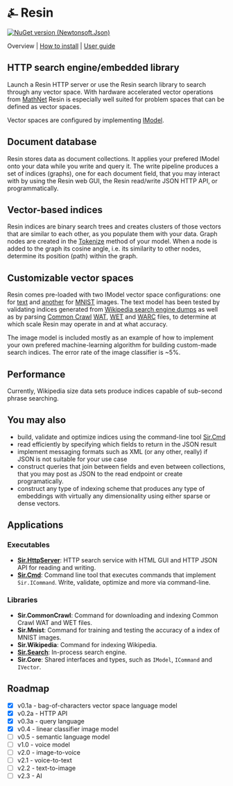 # &#9084; Resin

[![NuGet version (Newtonsoft.Json)](https://img.shields.io/nuget/v/Resin.Search.svg?style=flat-square)](https://www.nuget.org/packages/Resin.Search/) 

Overview | [How to install](https://github.com/kreeben/resin/blob/master/INSTALL.md) | [User guide](https://github.com/kreeben/resin/blob/master/USER-GUIDE.md) 

## HTTP search engine/embedded library
Launch a Resin HTTP server or use the Resin search library to search through any vector space. With hardware accelerated vector operations from 
[MathNet](https://github.com/mathnet/mathnet-numerics) Resin is especially well suited for problem spaces that can be defined as vector spaces.

Vector spaces are configured by implementing [IModel<T>](https://github.com/kreeben/resin/blob/master/src/Sir.VectorSpace/IModel.cs). 

## Document database
Resin stores data as document collections. It applies your prefered IModel<T> onto your data while you write and query it. 
The write pipeline produces a set of indices (graphs), one for each document field, that you may interact with by using the Resin web GUI, 
the Resin read/write JSON HTTP API, or programmatically.

## Vector-based indices
Resin indices are binary search trees and creates clusters of those vectors that are similar to each other, as you populate them with your data. 
Graph nodes are created in the [Tokenize](https://github.com/kreeben/resin/blob/master/src/Sir.VectorSpace/IModel.cs#L12) method of your model. 
When a node is added to the graph its cosine angle, i.e. its similarity to other nodes, determine its position (path) within the graph.

## Customizable vector spaces
Resin comes pre-loaded with two IModel vector space configurations: one for [text](https://github.com/kreeben/resin/blob/master/src/Sir.Search/Models/BagOfCharsModel.cs) 
and [another](https://github.com/kreeben/resin/blob/master/src/Sir.Search/Models/LinearClassifierImageModel.cs) for [MNIST](http://yann.lecun.com/exdb/mnist/) images. 
The text model has been tested by validating indices generated from [Wikipedia search engine dumps](https://dumps.wikimedia.org/other/cirrussearch/current/) as well as by parsing 
[Common Crawl](http://commoncrawl.org/) [WAT](https://commoncrawl.org/the-data/get-started/#WAT-Format), [WET](https://commoncrawl.org/the-data/get-started/#WET-Format) 
and [WARC](https://commoncrawl.org/the-data/get-started/#WARC-Format) files, to determine at which scale Resin may operate in and at what accuracy. 

The image model is included mostly as an example of how to implement your own prefered machine-learning algorithm for building custom-made search indices. 
The error rate of the image classifier is ~5%. 

## Performance
Currently, Wikipedia size data sets produce indices capable of sub-second phrase searching. 

## You may also  
- build, validate and optimize indices using the command-line tool [Sir.Cmd](https://github.com/kreeben/resin/blob/master/src/Sir.Cmd/README.md)
- read efficiently by specifying which fields to return in the JSON result
- implement messaging formats such as XML (or any other, really) if JSON is not suitable for your use case
- construct queries that join between fields and even between collections, that you may post as JSON to the read endpoint or create programatically.
- construct any type of indexing scheme that produces any type of embeddings with virtually any dimensionality using either sparse or dense vectors.

## Applications

### Executables

- __[Sir.HttpServer](https://github.com/kreeben/resin/blob/master/src/Sir.HttpServer/README.md)__: HTTP search service with HTML GUI and HTTP JSON API for reading and writing.  
- __[Sir.Cmd](https://github.com/kreeben/resin/blob/master/src/Sir.Cmd/README.md)__: Command line tool that executes commands that implement `Sir.ICommand`. Write, validate, optimize and more via command-line.

### Libraries

- __Sir.CommonCrawl__: Command for downloading and indexing Common Crawl WAT and WET files.  
- __Sir.Mnist__: Command for training and testing the accuracy of a index of MNIST images.  
- __Sir.Wikipedia__: Command for indexing Wikipedia.  
- __[Sir.Search](https://github.com/kreeben/resin/blob/master/src/Sir.Search/README.md)__: In-process search engine.  
- __Sir.Core__: Shared interfaces and types, such as `IModel`, `ICommand` and `IVector`.

## Roadmap

- [x] v0.1a - bag-of-characters vector space language model
- [x] v0.2a - HTTP API
- [x] v0.3a - query language
- [x] v0.4 - linear classifier image model
- [ ] v0.5 - semantic language model
- [ ] v1.0 - voice model
- [ ] v2.0 - image-to-voice
- [ ] v2.1 - voice-to-text
- [ ] v2.2 - text-to-image
- [ ] v2.3 - AI
